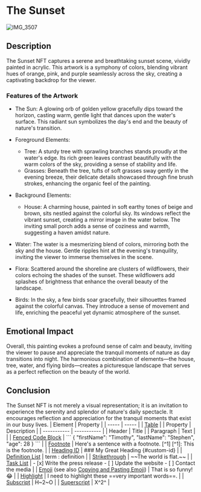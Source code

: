 # The Sunset
![IMG_3507](https://github.com/user-attachments/assets/8e6cc3b5-7dcc-4b02-baa4-70e65f5932e8)

## Description
The Sunset NFT captures a serene and breathtaking sunset scene, vividly painted in acrylic. This artwork is a symphony of colors, blending vibrant hues of orange, pink, and purple seamlessly across the sky, creating a captivating backdrop for the viewer.

### Features of the Artwork

- The Sun: A glowing orb of golden yellow gracefully dips toward the horizon, casting warm, gentle light that dances upon the water's surface. This radiant sun symbolizes the day's end and the beauty of nature's transition.

- Foreground Elements: 
  - Tree: A sturdy tree with sprawling branches stands proudly at the water's edge. Its rich green leaves contrast beautifully with the warm colors of the sky, providing a sense of stability and life.
  - Grasses: Beneath the tree, tufts of soft grasses sway gently in the evening breeze, their delicate details showcased through fine brush strokes, enhancing the organic feel of the painting.

- Background Elements:
  - House: A charming house, painted in soft earthy tones of beige and brown, sits nestled against the colorful sky. Its windows reflect the vibrant sunset, creating a mirror image in the water below. The inviting small porch adds a sense of coziness and warmth, suggesting a haven amidst nature.
  
- Water: The water is a mesmerizing blend of colors, mirroring both the sky and the house. Gentle ripples hint at the evening's tranquility, inviting the viewer to immerse themselves in the scene.

- Flora: Scattered around the shoreline are clusters of wildflowers, their colors echoing the shades of the sunset. These wildflowers add splashes of brightness that enhance the overall beauty of the landscape.

- Birds: In the sky, a few birds soar gracefully, their silhouettes framed against the colorful canvas. They introduce a sense of movement and life, enriching the peaceful yet dynamic atmosphere of the sunset.

## Emotional Impact
Overall, this painting evokes a profound sense of calm and beauty, inviting the viewer to pause and appreciate the tranquil moments of nature as day transitions into night. The harmonious combination of elements—the house, tree, water, and flying birds—creates a picturesque landscape that serves as a perfect reflection on the beauty of the world.

## Conclusion
The Sunset NFT is not merely a visual representation; it is an invitation to experience the serenity and splendor of nature's daily spectacle. It encourages reflection and appreciation for the tranquil moments that exist in our busy lives.
| Element | Property |
| ----- | ----- |
| [Table](https://github.com/user-attachments/assets/8e6cc3b5-7dcc-4b02-baa4-70e65f5932e8/#tables) | | Property | Description | | \----------- | \----------- | | Header | Title | | Paragraph | Text | |
| [Fenced Code Block](https://github.com/user-attachments/assets/8e6cc3b5-7dcc-4b02-baa4-70e65f5932e8/#fenced-code-blocks) | \`\`\` {   "firstName": "Timothy",   "lastName": "Stephen",   "age": 28 } \`\`\` |
| [Footnote](https://github.com/user-attachments/assets/8e6cc3b5-7dcc-4b02-baa4-70e65f5932e8/#footnotes) | Here's a sentence with a footnote. \[^1\] \[^1\]: This is the footnote. |
| [Heading ID](https://github.com/user-attachments/assets/8e6cc3b5-7dcc-4b02-baa4-70e65f5932e8/#heading-ids) | \#\#\# My Great Heading {\#custom-id} |
| [Definition List](https://github.com/user-attachments/assets/8e6cc3b5-7dcc-4b02-baa4-70e65f5932e8/#definition-lists) | term : definition |
| [Strikethrough](https://github.com/user-attachments/assets/8e6cc3b5-7dcc-4b02-baa4-70e65f5932e8/#strikethrough) | \~\~The world is flat.\~\~ |
| [Task List](https://github.com/user-attachments/assets/8e6cc3b5-7dcc-4b02-baa4-70e65f5932e8/#task-lists) | \- \[x\] Write the press release \- \[ \] Update the website \- \[ \] Contact the media |
| [Emoji](https://github.com/user-attachments/assets/8e6cc3b5-7dcc-4b02-baa4-70e65f5932e8/#emoji) (see also [Copying and Pasting Emoji](https://github.com/user-attachments/assets/8e6cc3b5-7dcc-4b02-baa4-70e65f5932e8/#copying-and-pasting-emoji)) | That is so funny\! :joy: |
| [Highlight](https://github.com/user-attachments/assets/8e6cc3b5-7dcc-4b02-baa4-70e65f5932e8/#highlight) | I need to highlight these \==very important words==. |
| [Subscript](https://github.com/user-attachments/assets/8e6cc3b5-7dcc-4b02-baa4-70e65f5932e8/#subscript) | H\~2\~O |
| [Superscript](https://github.com/user-attachments/assets/8e6cc3b5-7dcc-4b02-baa4-70e65f5932e8/#superscript) | X^2^ |

